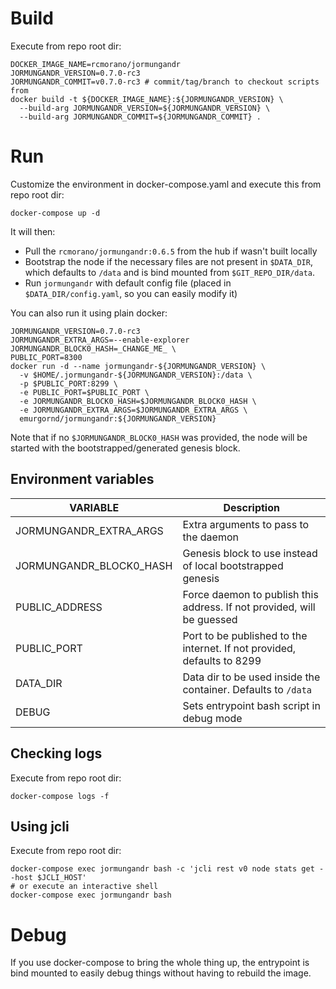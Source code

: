 # Build

Execute from repo root dir:

```
DOCKER_IMAGE_NAME=rcmorano/jormungandr
JORMUNGANDR_VERSION=0.7.0-rc3
JORMUNGANDR_COMMIT=v0.7.0-rc3 # commit/tag/branch to checkout scripts from
docker build -t ${DOCKER_IMAGE_NAME}:${JORMUNGANDR_VERSION} \
  --build-arg JORMUNGANDR_VERSION=${JORMUNGANDR_VERSION} \
  --build-arg JORMUNGANDR_COMMIT=${JORMUNGANDR_COMMIT} .
```

# Run

Customize the environment in docker-compose.yaml and execute this from repo root dir:

```
docker-compose up -d
```
It will then:
* Pull the `rcmorano/jormungandr:0.6.5` from the hub if wasn't built locally
* Bootstrap the node if the necessary files are not present in `$DATA_DIR`, which defaults to `/data` and is bind mounted from `$GIT_REPO_DIR/data`.
* Run `jormungandr` with default config file (placed in `$DATA_DIR/config.yaml`, so you can easily modify it)


You can also run it using plain docker:
```
JORMUNGANDR_VERSION=0.7.0-rc3
JORMUNGANDR_EXTRA_ARGS=--enable-explorer
JORMUNGANDR_BLOCK0_HASH=_CHANGE_ME_ \
PUBLIC_PORT=8300
docker run -d --name jormungandr-${JORMUNGANDR_VERSION} \
  -v $HOME/.jormungandr-${JORMUNGANDR_VERSION}:/data \
  -p $PUBLIC_PORT:8299 \
  -e PUBLIC_PORT=$PUBLIC_PORT \
  -e JORMUNGANDR_BLOCK0_HASH=$JORMUNGANDR_BLOCK0_HASH \
  -e JORMUNGANDR_EXTRA_ARGS=$JORMUNGANDR_EXTRA_ARGS \
  emurgornd/jormungandr:${JORMUNGANDR_VERSION}
```

Note that if no `$JORMUNGANDR_BLOCK0_HASH` was provided, the node will be started with the bootstrapped/generated genesis block.

## Environment variables

| VARIABLE                   | Description                                                                  |
| -------------------------- | ---------------------------------------------------------------------------- |
| JORMUNGANDR_EXTRA_ARGS     | Extra arguments to pass to the daemon                                        |
| JORMUNGANDR_BLOCK0_HASH    | Genesis block to use instead of local bootstrapped genesis                   |
| PUBLIC_ADDRESS             | Force daemon to publish this address. If not provided, will be guessed       |
| PUBLIC_PORT                | Port to be published to the internet. If not provided, defaults to 8299      |
| DATA_DIR                   | Data dir to be used inside the container. Defaults to `/data`                |
| DEBUG                      | Sets entrypoint bash script in debug mode                                    |

## Checking logs

Execute from repo root dir:

```
docker-compose logs -f
```

## Using jcli

Execute from repo root dir:
```
docker-compose exec jormungandr bash -c 'jcli rest v0 node stats get --host $JCLI_HOST'
# or execute an interactive shell
docker-compose exec jormungandr bash
```

# Debug

If you use docker-compose to bring the whole thing up, the entrypoint is bind mounted to easily debug things without having to rebuild the image.
